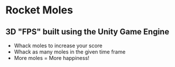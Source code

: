 # Rocket Moles

## 3D "FPS" built using the Unity Game Engine
- Whack moles to increase your score
- Whack as many moles in the given time frame
- More moles = More happiness!
